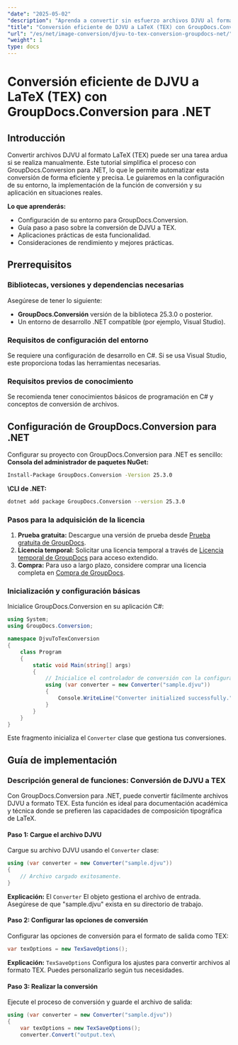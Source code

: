```yaml
---
"date": "2025-05-02"
"description": "Aprenda a convertir sin esfuerzo archivos DJVU al formato TEX utilizando GroupDocs.Conversion para .NET, agilizando sus procesos de documentación académica y técnica."
"title": "Conversión eficiente de DJVU a LaTeX (TEX) con GroupDocs.Conversion para .NET"
"url": "/es/net/image-conversion/djvu-to-tex-conversion-groupdocs-net/"
"weight": 1
type: docs
---
```

# Conversión eficiente de DJVU a LaTeX (TEX) con GroupDocs.Conversion para .NET
## Introducción
Convertir archivos DJVU al formato LaTeX (TEX) puede ser una tarea ardua si se realiza manualmente. Este tutorial simplifica el proceso con GroupDocs.Conversion para .NET, lo que le permite automatizar esta conversión de forma eficiente y precisa. Le guiaremos en la configuración de su entorno, la implementación de la función de conversión y su aplicación en situaciones reales.

**Lo que aprenderás:**
- Configuración de su entorno para GroupDocs.Conversion.
- Guía paso a paso sobre la conversión de DJVU a TEX.
- Aplicaciones prácticas de esta funcionalidad.
- Consideraciones de rendimiento y mejores prácticas.

## Prerrequisitos
### Bibliotecas, versiones y dependencias necesarias
Asegúrese de tener lo siguiente:
- **GroupDocs.Conversión** versión de la biblioteca 25.3.0 o posterior.
- Un entorno de desarrollo .NET compatible (por ejemplo, Visual Studio).

### Requisitos de configuración del entorno
Se requiere una configuración de desarrollo en C#. Si se usa Visual Studio, este proporciona todas las herramientas necesarias.

### Requisitos previos de conocimiento
Se recomienda tener conocimientos básicos de programación en C# y conceptos de conversión de archivos.

## Configuración de GroupDocs.Conversion para .NET
Configurar su proyecto con GroupDocs.Conversion para .NET es sencillo:
**Consola del administrador de paquetes NuGet:**
```bash
Install-Package GroupDocs.Conversion -Version 25.3.0
```
**\CLI de .NET:**
```bash
dotnet add package GroupDocs.Conversion --version 25.3.0
```
### Pasos para la adquisición de la licencia
1. **Prueba gratuita:** Descargue una versión de prueba desde [Prueba gratuita de GroupDocs](https://releases.groupdocs.com/conversion/net/).
2. **Licencia temporal:** Solicitar una licencia temporal a través de [Licencia temporal de GroupDocs](https://purchase.groupdocs.com/temporary-license/) para acceso extendido.
3. **Compra:** Para uso a largo plazo, considere comprar una licencia completa en [Compra de GroupDocs](https://purchase.groupdocs.com/buy).

### Inicialización y configuración básicas
Inicialice GroupDocs.Conversion en su aplicación C#:
```csharp
using System;
using GroupDocs.Conversion;

namespace DjvuToTexConversion
{
    class Program
    {
        static void Main(string[] args)
        {
            // Inicialice el controlador de conversión con la configuración predeterminada.
            using (var converter = new Converter("sample.djvu"))
            {
                Console.WriteLine("Converter initialized successfully.");
            }
        }
    }
}
```
Este fragmento inicializa el `Converter` clase que gestiona tus conversiones.

## Guía de implementación
### Descripción general de funciones: Conversión de DJVU a TEX
Con GroupDocs.Conversion para .NET, puede convertir fácilmente archivos DJVU a formato TEX. Esta función es ideal para documentación académica y técnica donde se prefieren las capacidades de composición tipográfica de LaTeX.
#### Paso 1: Cargue el archivo DJVU
Cargue su archivo DJVU usando el `Converter` clase:
```csharp
using (var converter = new Converter("sample.djvu"))
{
    // Archivo cargado exitosamente.
}
```
**Explicación:** El `Converter` El objeto gestiona el archivo de entrada. Asegúrese de que "sample.djvu" exista en su directorio de trabajo.
#### Paso 2: Configurar las opciones de conversión
Configurar las opciones de conversión para el formato de salida como TEX:
```csharp
var texOptions = new TexSaveOptions();
```
**Explicación:** `TexSaveOptions` Configura los ajustes para convertir archivos al formato TEX. Puedes personalizarlo según tus necesidades.
#### Paso 3: Realizar la conversión
Ejecute el proceso de conversión y guarde el archivo de salida:
```csharp
using (var converter = new Converter("sample.djvu"))
{
    var texOptions = new TexSaveOptions();
    converter.Convert("output.tex\